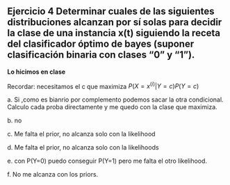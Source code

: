 ## Ejercicio 4 Determinar cuales de las siguientes distribuciones alcanzan por sí solas para decidir la clase de una instancia x(t) siguiendo la receta del clasificador óptimo de bayes (suponer clasificación binaria con clases “0” y “1”).

**Lo hicimos en clase**

Recordar: necesitamos el c que maximiza $P(X=x^{(i)}|Y=c) P(Y=c)$

a. Si ,como es bianrio por complemento podemos sacar la otra condicional. Calculo cada proba directamente y me quedo con la clase que maximiza.

b. no

c. Me falta el prior, no alcanza solo con la likelihood

d. Me falta el prior, no alcanza solo con la likelihoods

e. con P(Y=0) puedo conseguir P(Y=1) pero me falta el otro likelihood.

f. No me alcanza con los priors.
